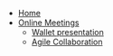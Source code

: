 * [Home](/)
* [Online Meetings](/online_meetings/README.md)
    * [Wallet presentation](/online_meetings/online_meeting_wallet.md)
    * [Agile Collaboration](/online_meetings/agile_collaboration.md)
